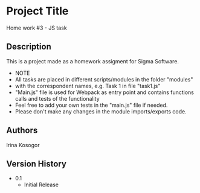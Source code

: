 # Project Title

Home work #3 - JS task 

## Description

This is a project made as a homework assigment for Sigma Software.

 * NOTE 
 * All tasks are placed in different scripts/modules in the folder "modules" 
 * with the correspondent names, e.g. Task 1 in file "task1.js" 
 * "Main.js" file is used for Webpack as entry point and contains functions calls and tests of the functionality
 * Feel free to add your own tests in the "main.js" file if needed.
 * Please don't make any changes in the module imports/exports code.

## Authors

Irina Kosogor

## Version History

* 0.1
    * Initial Release
